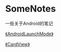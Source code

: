 # SomeNotes
一些关于Android的笔记


[《AndroidLaunchMode》](https://github.com/JiaYang627/SomeNotes/blob/master/Notes/AndroidLaunchMode.md)

[《CardView》](https://github.com/JiaYang627/SomeNotes/blob/master/Notes/CardView.md)